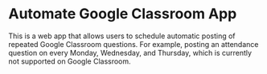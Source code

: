 # Automate Google Classroom App

This is a web app that allows users to schedule automatic posting of repeated Google Classroom questions. For example, posting an attendance question on every Monday, Wednesday, and Thursday, which is currently not supported on Google Classroom.
